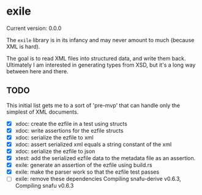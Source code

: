 # exile

Current version: 0.0.0


The `exile` library is in its infancy and may never amount to much (because XML is hard).

The goal is to read XML files into structured data, and write them back.
Ultimately I am interested in generating types from XSD, but it's a long way between here and there.

## TODO

This initial list gets me to a sort of 'pre-mvp' that can handle only the simplest of XML documents.

 * [x] xdoc: create the ezfile in a test using structs
 * [x] xdoc: write assertions for the ezfile structs
 * [x] xdoc: serialize the ezfile to xml
 * [x] xdoc: assert serialized xml equals a string constant of the xml
 * [x] xdoc: serialize the ezfile to json
 * [x] xtest: add the serialized ezfile data to the metadata file as an assertion.
 * [x] exile: generate an assertion of the ezfile using build.rs
 * [x] exile: make the parser work so that the ezfile test passes
 * [ ] exile: remove these dependencies    Compiling snafu-derive v0.6.3, Compiling snafu v0.6.3